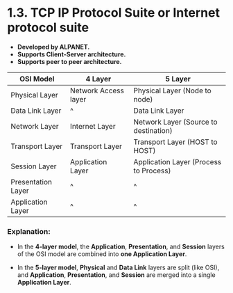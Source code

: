 # 1.3. TCP IP Protocol Suite or Internet protocol suite

- **Developed by ALPANET.**
- **Supports Client-Server architecture.**
- **Supports peer to peer architecture.**

OSI Model | 4 Layer | 5 Layer
--- | --- | ---
Physical Layer | Network Access layer | Physical Layer (Node to node)
Data Link Layer |  ^ | Data Link Layer 
Network Layer | Internet Layer |  Network Layer (Source to destination)
Transport Layer | Transport Layer| Transport Layer (HOST to HOST)
Session Layer | Application Layer | Application Layer (Process to Process)
Presentation Layer| ^ | ^
Application Layer| ^ | ^

### Explanation:

- In the **4-layer model**, the **Application**, **Presentation**, and **Session** layers of the OSI model are combined into **one Application Layer**.
    
- In the **5-layer model**, **Physical** and **Data Link** layers are split (like OSI), and **Application**, **Presentation**, and **Session** are merged into a single **Application Layer**.